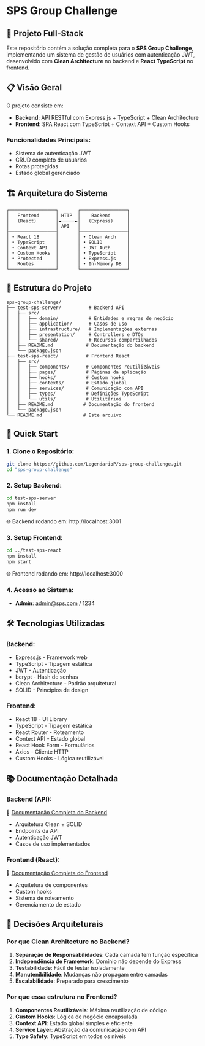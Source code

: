 # SPS Group Challenge

## 🚀 Projeto Full-Stack

Este repositório contém a solução completa para o **SPS Group Challenge**, implementando um sistema de gestão de usuários com autenticação JWT, desenvolvido com **Clean Architecture** no backend e **React TypeScript** no frontend.


## 📋 Visão Geral

O projeto consiste em:

- **Backend**: API RESTful com Express.js + TypeScript + Clean Architecture
- **Frontend**: SPA React com TypeScript + Context API + Custom Hooks

### **Funcionalidades Principais:**
- Sistema de autenticação JWT
- CRUD completo de usuários
- Rotas protegidas
- Estado global gerenciado

## 🏗️ Arquitetura do Sistema

```
┌─────────────────┐       ┌─────────────────┐
│   Frontend      │ HTTP  │    Backend      │
│   (React)       │◄─────►│   (Express)     │
│                 │ API   │                 │
├─────────────────┤       ├─────────────────┤
│ • React 18      │       │ • Clean Arch    │
│ • TypeScript    │       │ • SOLID         │
│ • Context API   │       │ • JWT Auth      │
│ • Custom Hooks  │       │ • TypeScript    │
│ • Protected     │       │ • Express.js    │
│   Routes        │       │ • In-Memory DB  │
└─────────────────┘       └─────────────────┘
```

## 📁 Estrutura do Projeto

```
sps-group-challenge/
├── test-sps-server/          # Backend API
│   ├── src/
│   │   ├── domain/           # Entidades e regras de negócio
│   │   ├── application/      # Casos de uso
│   │   ├── infrastructure/   # Implementações externas
│   │   ├── presentation/     # Controllers e DTOs
│   │   └── shared/           # Recursos compartilhados
│   ├── README.md            # Documentação do backend
│   └── package.json
├── test-sps-react/          # Frontend React
│   ├── src/
│   │   ├── components/      # Componentes reutilizáveis
│   │   ├── pages/           # Páginas da aplicação
│   │   ├── hooks/           # Custom hooks
│   │   ├── contexts/        # Estado global
│   │   ├── services/        # Comunicação com API
│   │   ├── types/           # Definições TypeScript
│   │   └── utils/           # Utilitários
│   ├── README.md           # Documentação do frontend
│   └── package.json
└── README.md               # Este arquivo
```

## 🚀 Quick Start

### **1. Clone o Repositório:**
```bash
git clone https://github.com/LegendarioP/sps-group-challenge.git
cd "sps-group-challenge"
```

### **2. Setup Backend:**
```bash
cd test-sps-server
npm install
npm run dev
```
🌐 Backend rodando em: http://localhost:3001

### **3. Setup Frontend:**
```bash
cd ../test-sps-react
npm install
npm start
```
🌐 Frontend rodando em: http://localhost:3000

### **4. Acesso ao Sistema:**
- **Admin**: admin@sps.com / 1234


## 🛠️ Tecnologias Utilizadas

### **Backend:**
- Express.js - Framework web
- TypeScript - Tipagem estática
- JWT - Autenticação
- bcrypt - Hash de senhas
- Clean Architecture - Padrão arquitetural
- SOLID - Princípios de design

### **Frontend:**
- React 18 - UI Library
- TypeScript - Tipagem estática
- React Router - Roteamento
- Context API - Estado global
- React Hook Form - Formulários
- Axios - Cliente HTTP
- Custom Hooks - Lógica reutilizável

## 📚 Documentação Detalhada

### **Backend (API):**
📖 [Documentação Completa do Backend](./test-sps-server/README.md)
- Arquitetura Clean + SOLID
- Endpoints da API
- Autenticação JWT
- Casos de uso implementados

### **Frontend (React):**
📖 [Documentação Completa do Frontend](./test-sps-react/README.md)
- Arquitetura de componentes
- Custom hooks
- Sistema de roteamento
- Gerenciamento de estado

## 🎯 Decisões Arquiteturais

### **Por que Clean Architecture no Backend?**

1. **Separação de Responsabilidades**: Cada camada tem função específica
2. **Independência de Framework**: Domínio não depende do Express
3. **Testabilidade**: Fácil de testar isoladamente
4. **Manutenibilidade**: Mudanças não propagam entre camadas
5. **Escalabilidade**: Preparado para crescimento

### **Por que essa estrutura no Frontend?**

1. **Componentes Reutilizáveis**: Máxima reutilização de código
2. **Custom Hooks**: Lógica de negócio encapsulada
3. **Context API**: Estado global simples e eficiente
4. **Service Layer**: Abstração da comunicação com API
5. **Type Safety**: TypeScript em todos os níveis
